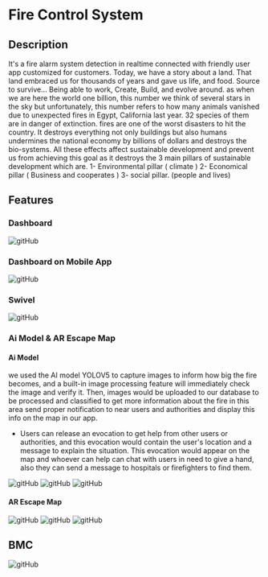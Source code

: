 # Fire Control System

## Description
It's a fire alarm system detection in realtime connected with friendly user app
customized for customers.
Today, we have a story about a land. That land embraced us for thousands of years and gave 
us life, and food. Source to survive… Being able to work, Create, Build, and evolve around. 
as when we are here the world one billion, this number we think of several stars in the sky but 
unfortunately, this number refers to how many animals vanished due to unexpected fires in Egypt, 
California last year. 32 species of them are in danger of extinction.
fires are one of the worst disasters to hit the country. It destroys everything not only buildings but also 
humans undermines the national economy by billions of dollars and destroys the bio-systems.
All these effects affect sustainable development and prevent us from achieving this goal as it 
destroys the 3 main pillars of sustainable development which are.
1- Environmental pillar ( climate )
2- Economical pillar ( Business and cooperates )
3- social pillar. (people and lives)

## Features
### Dashboard
![gitHub](https://github.com/MostafaEdrees11/Fire_Control_System/blob/master/Simulation/Dashboard.gif)

### Dashboard on Mobile App
![gitHub](https://github.com/MostafaEdrees11/Fire_Control_System/blob/master/Simulation/Dashboard%20on%20Mobile%20App.gif)

### Swivel
![gitHub](https://github.com/MostafaEdrees11/Fire_Control_System/blob/master/Simulation/swivel.gif)

### Ai Model & AR Escape Map
#### Ai Model
we used the AI model YOLOV5 to capture images to inform how big the fire becomes, 
and a built-in image processing feature will immediately check the image and verify it. 
Then, images would be uploaded to our database to be processed and classified to get more information about 
the fire in this area send proper notification to near users and authorities and 
display this info on the map in our app.

- Users can release an evocation to get help from other users or authorities, 
and this evocation would contain the user's location and a message to explain the situation. 
This evocation would appear on the map and whoever can help can chat with users in need to give a hand, 
also they can send a message to hospitals or firefighters to find them.

![gitHub](https://github.com/MostafaEdrees11/Fire_Control_System/blob/master/Simulation/1.jpg)
![gitHub](https://github.com/MostafaEdrees11/Fire_Control_System/blob/master/Simulation/2.jpg)
![gitHub](https://github.com/MostafaEdrees11/Fire_Control_System/blob/master/Simulation/3.jpg)

#### AR Escape Map
![gitHub](https://github.com/MostafaEdrees11/Fire_Control_System/blob/master/Simulation/ar%20app%20.jpg)
![gitHub](https://github.com/MostafaEdrees11/Fire_Control_System/blob/master/Simulation/ar%20features%20.jpg)
![gitHub](https://github.com/MostafaEdrees11/Fire_Control_System/blob/master/Simulation/map%20.jpg)

## BMC
![gitHub](https://github.com/MostafaEdrees11/Fire_Control_System/blob/master/BMC/BMC.jpg)